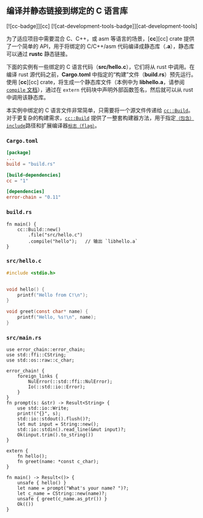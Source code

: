 ## 编译并静态链接到绑定的 C 语言库

<!--
> [development_tools/build_tools/cc-bundled-static.md](https://github.com/rust-lang-nursery/rust-cookbook/blob/master/src/development_tools/build_tools/cc-bundled-static.md)
> <br />
> commit 203b1085212a7b857d9a29bdc6a763515e77e0f9 - 2020.06.08
-->

[![cc-badge]][cc] [![cat-development-tools-badge]][cat-development-tools]

为了适应项目中需要混合 C、C++，或 asm 等语言的场景，[**cc**][cc] crate 提供了一个简单的 API，用于将绑定的 C/C++/asm 代码编译成静态库（**.a**），静态库可以通过 **rustc** 静态链接。

下面的实例有一些绑定的 C 语言代码（**src/hello.c**），它们将从 rust 中调用。在编译 rust 源代码之前，**Cargo.toml** 中指定的“构建”文件（**build.rs**）预先运行。使用 [**cc**][cc] crate，将生成一个静态库文件（本例中为 **libhello.a**，请参阅 [`compile` 文档][cc-build-compile]），通过在 `extern` 代码块中声明外部函数签名，然后就可以从 rust 中调用该静态库。

本实例中绑定的 C 语言文件非常简单，只需要将一个源文件传递给 [`cc::Build`][cc-build]。对于更复杂的构建需求，[`cc::Build`][cc-build] 提供了一整套构建器方法，用于指定[`（包含）include`][cc-build-include]路径和扩展编译器[`标志（flag）`][cc-build-flag]。

### `Cargo.toml`

```toml
[package]
...
build = "build.rs"

[build-dependencies]
cc = "1"

[dependencies]
error-chain = "0.11"
```

### `build.rs`

```rust,edition2018,no_run
fn main() {
    cc::Build::new()
        .file("src/hello.c")
        .compile("hello");   // 输出 `libhello.a`
}
```

### `src/hello.c`

```c
#include <stdio.h>


void hello() {
    printf("Hello from C!\n");
}

void greet(const char* name) {
    printf("Hello, %s!\n", name);
}
```

### `src/main.rs`

```rust,edition2018,ignore
use error_chain::error_chain;
use std::ffi::CString;
use std::os::raw::c_char;

error_chain! {
    foreign_links {
        NulError(::std::ffi::NulError);
        Io(::std::io::Error);
    }
}
fn prompt(s: &str) -> Result<String> {
    use std::io::Write;
    print!("{}", s);
    std::io::stdout().flush()?;
    let mut input = String::new();
    std::io::stdin().read_line(&mut input)?;
    Ok(input.trim().to_string())
}

extern {
    fn hello();
    fn greet(name: *const c_char);
}

fn main() -> Result<()> {
    unsafe { hello() }
    let name = prompt("What's your name? ")?;
    let c_name = CString::new(name)?;
    unsafe { greet(c_name.as_ptr()) }
    Ok(())
}
```

[`cc::Build::define`]: https://docs.rs/cc/*/cc/struct.Build.html#method.define
[`Option`]: https://doc.rust-lang.org/std/option/enum.Option.html
[cc-build-compile]: https://docs.rs/cc/*/cc/struct.Build.html#method.compile
[cc-build-cpp]: https://docs.rs/cc/*/cc/struct.Build.html#method.cpp
[cc-build-flag]: https://docs.rs/cc/*/cc/struct.Build.html#method.flag
[cc-build-include]: https://docs.rs/cc/*/cc/struct.Build.html#method.include
[cc-build]: https://docs.rs/cc/*/cc/struct.Build.html
